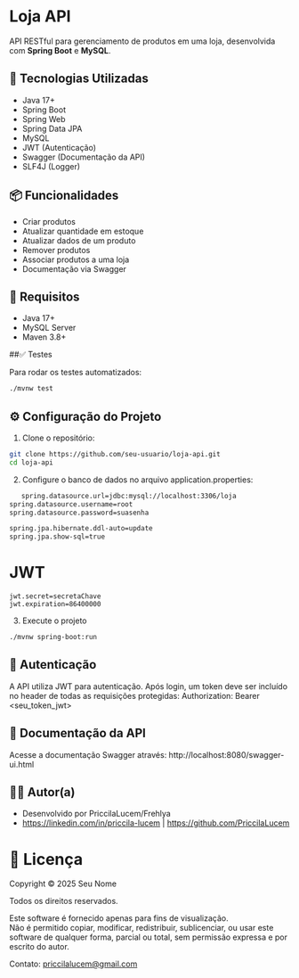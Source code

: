 # Loja API

API RESTful para gerenciamento de produtos em uma loja, desenvolvida com **Spring Boot** e **MySQL**.

## 🚀 Tecnologias Utilizadas

- Java 17+
- Spring Boot
- Spring Web
- Spring Data JPA
- MySQL
- JWT (Autenticação)
- Swagger (Documentação da API)
- SLF4J (Logger)

## 📦 Funcionalidades

- Criar produtos
- Atualizar quantidade em estoque
- Atualizar dados de um produto
- Remover produtos
- Associar produtos a uma loja
- Documentação via Swagger

## 🔧 Requisitos

- Java 17+
- MySQL Server
- Maven 3.8+

##✅ Testes

Para rodar os testes automatizados:

```bash
./mvnw test
```

## ⚙️ Configuração do Projeto

1. Clone o repositório:

```bash
git clone https://github.com/seu-usuario/loja-api.git
cd loja-api
```


2. Configure o banco de dados no arquivo application.properties:
```bash
   spring.datasource.url=jdbc:mysql://localhost:3306/loja
spring.datasource.username=root
spring.datasource.password=suasenha

spring.jpa.hibernate.ddl-auto=update
spring.jpa.show-sql=true
```

# JWT
```
jwt.secret=secretaChave
jwt.expiration=86400000
```

3. Execute o projeto
```bash
./mvnw spring-boot:run
```


## 🔐 Autenticação
A API utiliza JWT para autenticação. Após login, um token deve ser incluído no header de todas as requisições protegidas:
Authorization: Bearer <seu_token_jwt>

## 📘 Documentação da API
Acesse a documentação Swagger através:
http://localhost:8080/swagger-ui.html

## 👩‍💻 Autor(a)
- Desenvolvido por PriccilaLucem/Frehlya
- https://linkedin.com/in/priccila-lucem | https://github.com/PriccilaLucem

# 📄 Licença
Copyright © 2025 Seu Nome

Todos os direitos reservados.

Este software é fornecido apenas para fins de visualização.  
Não é permitido copiar, modificar, redistribuir, sublicenciar, ou usar este software de qualquer forma, parcial ou total, sem permissão expressa e por escrito do autor.

Contato: priccilalucem@gmail.com

